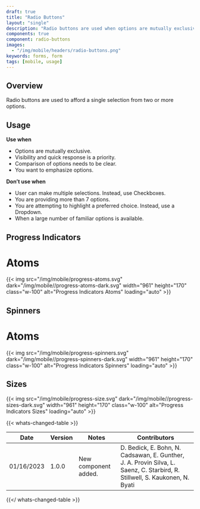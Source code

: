 ```yaml
---
draft: true
title: "Radio Buttons"
layout: "single"
description: "Radio buttons are used when options are mutually exclusive."
components: true
component: radio-buttons
images:
  - "/img/mobile/headers/radio-buttons.png"
keywords: forms, form
tags: [mobile, usage]
---
```

## Overview

Radio buttons are used to afford a single selection from two or more options.


## Usage

**Use when**

- Options are mutually exclusive.
- Visibility and quick response is a priority.
- Comparison of options needs to be clear.
- You want to emphasize options.

**Don’t use when**

- User can make multiple selections. Instead, use Checkboxes.
- You are providing more than 7 options.
- You are attempting to highlight a preferred choice. Instead, use a Dropdown.
- When a large number of familiar options is available.

## Progress Indicators

# Atoms

{{< img src="/img/mobile/progress-atoms.svg" dark="/img/mobile//progress-atoms-dark.svg" width="961" height="170" class="w-100" alt="Progress Indicators Atoms" loading="auto" >}}

## Spinners

# Atoms

{{< img src="/img/mobile/progress-spinners.svg" dark="/img/mobile//progress-spinners-dark.svg" width="961" height="170" class="w-100" alt="Progress Indicators Spinners" loading="auto" >}}

## Sizes

{{< img src="/img/mobile/progress-size.svg" dark="/img/mobile//progress-sizes-dark.svg" width="961" height="170" class="w-100" alt="Progress Indicators Sizes" loading="auto" >}}


{{< whats-changed-table >}}

| Date       | Version | Notes                               | Contributors |
| ---------- | ------- | ----------------------------------- | ------------ |
| 01/16/2023 | 1.0.0   | New component added. | D. Bedick, E. Bohn, N. Cadsawan, E. Gunther, J. A. Provin Silva, L. Saenz, C. Starbird, R. Stillwell, S. Kaukonen, N. Byati  |

{{</ whats-changed-table >}}

